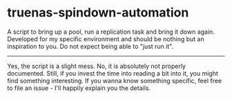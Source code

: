 # truenas-spindown-automation
A script to bring up a pool, run a replication task and bring it down again. Developed for my specific environment and should be nothing but an inspiration to you. Do not expect being able to "just run it".

----

Yes, the script is a slight mess. No, it is absolutely not properly documented. Still, if you invest the time into reading a bit into it, you might find something interesting.
If you wanna know something specific, feel free to file an issue - I'll happily explain you the details.

